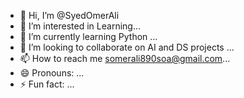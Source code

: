 - 👋 Hi, I’m @SyedOmerAli
- 👀 I’m interested in Learning...
- 🌱 I’m currently learning Python ...
- 💞️ I’m looking to collaborate on AI and DS projects ...
- 📫 How to reach me somerali890soa@gmail.com...
- 😄 Pronouns: ...
- ⚡ Fun fact: ...

<!---
SyedOmerAli890/SyedOmerAli890 is a ✨ special ✨ repository because its `README.md` (this file) appears on your GitHub profile.
You can click the Preview link to take a look at your changes.
--->
